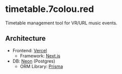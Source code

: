 # timetable.7colou.red

Timetable management tool for VR/URL music events.

<!--
## URLs

- production: https://timetable.7colou.red
- preview: https://prev.timetable.7colou.red
-->

## Architecture

- Frontend: [Vercel](https://vercel.com)
  - Framework: [Next.js](https://nextjs.org/)
- DB: [Neon](https://neon.tech/) (Postgres)
  - ORM Library: [Prisma](https://www.prisma.io/)
